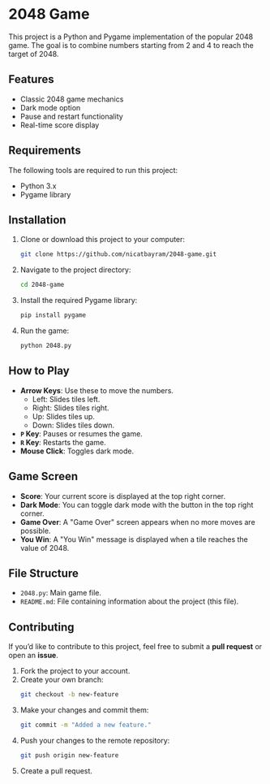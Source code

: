 # 2048 Game

This project is a Python and Pygame implementation of the popular 2048 game. The goal is to combine numbers starting from 2 and 4 to reach the target of 2048.

## Features

- Classic 2048 game mechanics
- Dark mode option
- Pause and restart functionality
- Real-time score display

## Requirements

The following tools are required to run this project:

- Python 3.x
- Pygame library

## Installation

1. Clone or download this project to your computer:
   ```bash
   git clone https://github.com/nicatbayram/2048-game.git
   ```

2. Navigate to the project directory:
   ```bash
   cd 2048-game
   ```

3. Install the required Pygame library:
   ```bash
   pip install pygame
   ```

4. Run the game:
   ```bash
   python 2048.py
   ```

## How to Play

- **Arrow Keys**: Use these to move the numbers.
  - Left: Slides tiles left.
  - Right: Slides tiles right.
  - Up: Slides tiles up.
  - Down: Slides tiles down.
- **`P` Key**: Pauses or resumes the game.
- **`R` Key**: Restarts the game.
- **Mouse Click**: Toggles dark mode.

## Game Screen

- **Score**: Your current score is displayed at the top right corner.
- **Dark Mode**: You can toggle dark mode with the button in the top right corner.
- **Game Over**: A "Game Over" screen appears when no more moves are possible.
- **You Win**: A "You Win" message is displayed when a tile reaches the value of 2048.

## File Structure

- `2048.py`: Main game file.
- `README.md`: File containing information about the project (this file).

## Contributing

If you’d like to contribute to this project, feel free to submit a **pull request** or open an **issue**.

1. Fork the project to your account.
2. Create your own branch:
   ```bash
   git checkout -b new-feature
   ```
3. Make your changes and commit them:
   ```bash
   git commit -m "Added a new feature."
   ```
4. Push your changes to the remote repository:
   ```bash
   git push origin new-feature
   ```
5. Create a pull request.


